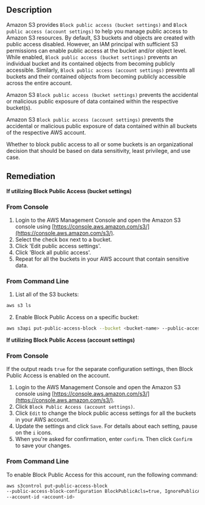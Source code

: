 ## Description

Amazon S3 provides `Block public access (bucket settings)` and `Block public access (account settings)` to help you manage public access to Amazon S3 resources. By default, S3 buckets and objects are created with public access disabled. However, an IAM principal with sufficient S3 permissions can enable public access at the bucket and/or object level. While enabled, `Block public access (bucket settings)` prevents an individual bucket and its contained objects from becoming publicly accessible. Similarly, `Block public access (account settings)` prevents all buckets and their contained objects from becoming publicly accessible across the entire account.

Amazon S3 `Block public access (bucket settings)` prevents the accidental or malicious public exposure of data contained within the respective bucket(s).

Amazon S3 `Block public access (account settings)` prevents the accidental or malicious public exposure of data contained within all buckets of the respective AWS account.

Whether to block public access to all or some buckets is an organizational decision that should be based on data sensitivity, least privilege, and use case.

## Remediation

**If utilizing Block Public Access (bucket settings)**

### From Console

1. Login to the AWS Management Console and open the Amazon S3 console using [https://console.aws.amazon.com/s3/](https://console.aws.amazon.com/s3/).
2. Select the check box next to a bucket.
3. Click 'Edit public access settings'.
4. Click 'Block all public access'.
5. Repeat for all the buckets in your AWS account that contain sensitive data.

### From Command Line

1. List all of the S3 buckets:

```bash
aws s3 ls
```

2. Enable Block Public Access on a specific bucket:

```bash
aws s3api put-public-access-block --bucket <bucket-name> --public-access-block-configuration "BlockPublicAcls=true,IgnorePublicAcls=true,BlockPublicPolicy=true,RestrictPublicBuckets=true"
```

**If utilizing Block Public Access (account settings)**

### From Console

If the output reads `true` for the separate configuration settings, then Block Public Access is enabled on the account.

1. Login to the AWS Management Console and open the Amazon S3 console using [https://console.aws.amazon.com/s3/](https://console.aws.amazon.com/s3/).
2. Click `Block Public Access (account settings)`.
3. Click `Edit` to change the block public access settings for all the buckets in your AWS account.
4. Update the settings and click `Save`. For details about each setting, pause on the `i` icons.
5. When you're asked for confirmation, enter `confirm`. Then click `Confirm` to save your changes.

### From Command Line

To enable Block Public Access for this account, run the following command:

```bash
aws s3control put-public-access-block
--public-access-block-configuration BlockPublicAcls=true, IgnorePublicAcls=true, BlockPublicPolicy=true, RestrictPublicBuckets=true
--account-id <account-id>
```

